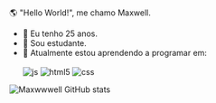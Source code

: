  🌎 "Hello World!", me chamo Maxwell.

- 🎂 Eu tenho 25 anos.
- 📘 Sou estudante.
- 📖 Atualmente estou aprendendo a programar em:
  <div style="display: inline_block"><br/>
   <img alt="js" src="https://img.shields.io/badge/JavaScript-F7DF1E?style=for-the-badge&logo=javascript&logoColor=black"/>
   <img alt="html5" src="https://img.shields.io/badge/HTML5-E34F26?style=for-the-badge&logo=html5&logoColor=white"/>
   <img alt="css" src="https://img.shields.io/badge/CSS3-1572B6?style=for-the-badge&logo=css3&logoColor=white"/>
  </div>

![Maxwwwell GitHub stats](https://github-readme-stats.vercel.app/api?username=Maxwwwell&show_icons=true&theme=github_dark)
